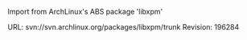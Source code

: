 Import from ArchLinux's ABS package 'libxpm'

URL: svn://svn.archlinux.org/packages/libxpm/trunk
Revision: 196284
